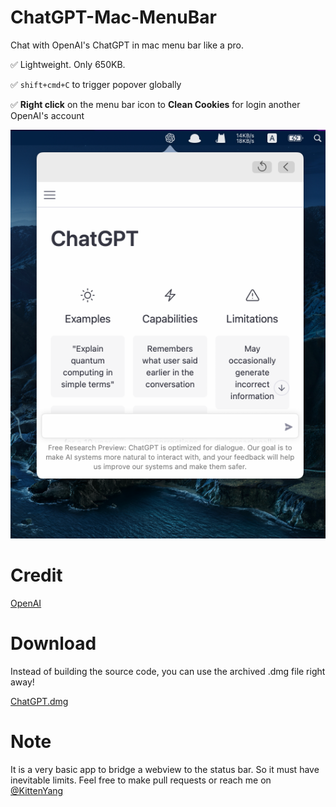 # ChatGPT-Mac-MenuBar
Chat with OpenAI's ChatGPT in mac menu bar like a pro.

✅ Lightweight. Only 650KB.

✅ `shift+cmd+C` to trigger popover globally

✅ **Right click** on the menu bar icon to **Clean Cookies** for login another OpenAI's account


![](resource/snapshot.png)

# Credit
[OpenAI](https://openai.com/)

# Download
Instead of building the source code, you can use the archived .dmg file right away!

[ChatGPT.dmg](https://github.com/KittenYang/ChatGPT-Mac-MenuBar/raw/main/ChatGPT.dmg)


# Note
It is a very basic app to bridge a webview to the status bar. So it must have inevitable limits. Feel free to make pull requests or reach me on [@KittenYang](https://twitter.com/KittenYang)
